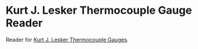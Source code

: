 Kurt J. Lesker Thermocouple Gauge Reader
=============================

Reader for [Kurt J. Lesker Thermocouple Gauges](http://www.lesker.com/newweb/menu_gauges.cfm?section=tc).
